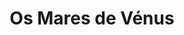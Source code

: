 ---
Numero: 50
title: Os Mares de Vénus
Autor: Paul French
Co-autor: 
Ano-de-Publicacao: 1959
Titulo-original: Lucky Starr and the Oceans of Venus
Tradutor: Mário-Henrique Leiria
Co-tradutor: 
Ano-de-edicao: 1954
alias: Paul-French
Autor2-alias: 
Tradutor1-alias: Mario-Henrique-Leiria
Tradutor2-alias: 
Titulo-link: 50-Os-Mares-de-Venus
Capa: Lima de Freitas
pags: 145
Capa-link: Lima-de-Freitas
---